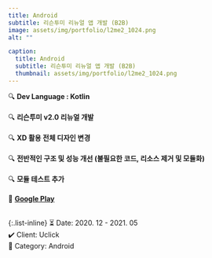 ```yaml
---
title: Android
subtitle: 리슨투미 리뉴얼 앱 개발 (B2B)
image: assets/img/portfolio/l2me2_1024.png
alt: ""

caption:
  title: Android
  subtitle: 리슨투미 리뉴얼 앱 개발 (B2B)
  thumbnail: assets/img/portfolio/l2me2_1024.png
---
```


🔍 <b>Dev Language : Kotlin</b><br><br>
🔍 <b>리슨투미 v2.0 리뉴얼 개발</b><br><br>
🔍 <b>XD 활용 전체 디자인 변경</b><br><br>
🔍 <b>전반적인 구조 및 성능 개선 (불필요한 코드, 리소스 제거 및 모듈화)</b><br><br>
🔍 <b>모듈 테스트 추가</b><br><br>
🔗 <b><a href="https://play.google.com/store/apps/details?id=kr.co.usafe.listen2me.basic">Google Play</a></b><br><br>

{:.list-inline}
⏳ Date: 2020. 12 - 2021. 05<br>
✔️ Client: Uclick<br>
📌 Category: Android<br>
